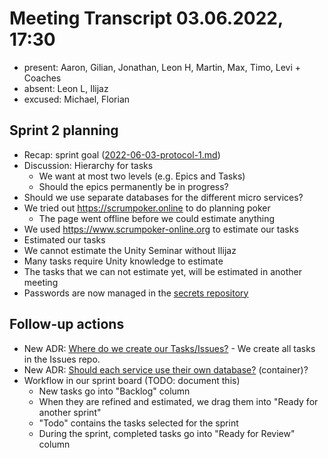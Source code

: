 # Meeting Transcript 03.06.2022, 17:30

- present: Aaron, Gilian, Jonathan, Leon H, Martin, Max, Timo, Levi + Coaches
- absent: Leon L, Ilijaz
- excused: Michael, Florian

## Sprint 2 planning

- Recap: sprint goal ([2022-06-03-protocol-1.md](2022-06-03-protocol-1.md))
- Discussion: Hierarchy for tasks
  - We want at most two levels (e.g. Epics and Tasks)
  - Should the epics permanently be in progress?
- Should we use separate databases for the different micro services?
- We tried out <https://scrumpoker.online> to do planning poker
  - The page went offline before we could estimate anything
- We used <https://www.scrumpoker-online.org> to estimate our tasks
- Estimated our tasks
- We cannot estimate the Unity Seminar without Ilijaz
- Many tasks require Unity knowledge to estimate
- The tasks that we can not estimate yet, will be estimated in another meeting
- Passwords are now managed in the [secrets repository](https://github.com/Gamify-IT/secrets)

## Follow-up actions

- New ADR: [Where do we create our Tasks/Issues?](../../adr/2022-06-03-databases.md) - We create all tasks in the Issues repo.
- New ADR: [Should each service use their own database?](../../adr/2022-06-03-databases.md) (container)?
- Workflow in our sprint board (TODO: document this)
  - New tasks go into "Backlog" column
  - When they are refined and estimated, we drag them into "Ready for another sprint"
  - "Todo" contains the tasks selected for the sprint
  - During the sprint, completed tasks go into "Ready for Review" column
